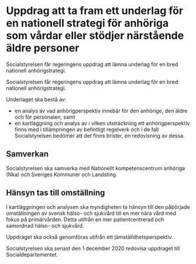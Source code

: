 # Uppdrag att ta fram ett underlag för en nationell strategi för anhöriga som vårdar eller stödjer närstående äldre personer

Socialstyrelsen får regeringens uppdrag att lämna underlag för en bred nationell anhörigstrategi.

Socialstyrelsen får regeringens uppdrag att lämna underlag för en bred nationell anhörigstrategi.

Underlaget ska bestå av:

* en analys av vad anhörigperspektiv innebär för den anhörige, den äldre och för personalen, samt
* en kartläggning och analys av i vilken utsträckning ett anhörigperspektiv finns med i tillämpningen av befintligt regelverk och i de fall Socialstyrelsen bedömer att det finns brister, en redovisning av dessa.

## Samverkan

Socialstyrelsen ska samverka med Nationellt kompetenscentrum anhöriga (Nka) och Sveriges Kommuner och Landsting.

## Hänsyn tas till omställning

I kartläggningen och analysen ska myndigheten ta hänsyn till den påbörjade omställningen av svensk hälso- och sjukvård till en mer nära vård med fokus på primärvården. Detta utifrån en mer patientcentrerad och samordnad hälso- och sjukvård.

Uppdraget ska också genomföras utifrån ett jämställdhetsperspektiv.

Socialstyrelsen ska senast den 1 december 2020 redovisa uppdraget till Socialdepartementet.
